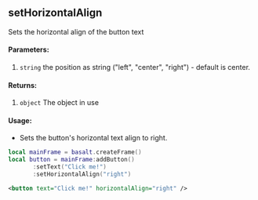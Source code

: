 ## setHorizontalAlign
Sets the horizontal align of the button text

#### Parameters: 
1. `string` the position as string ("left", "center", "right") - default is center.

#### Returns:
1. `object` The object in use

#### Usage:
* Sets the button's horizontal text align to right. 
```lua
local mainFrame = basalt.createFrame()
local button = mainFrame:addButton()
       :setText("Click me!")
       :setHorizontalAlign("right")
```
```xml
<button text="Click me!" horizontalAlign="right" />
```